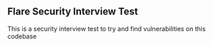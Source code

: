 ## Flare Security Interview Test

This is a security interview test to try and find vulnerabilities on this codebase 
